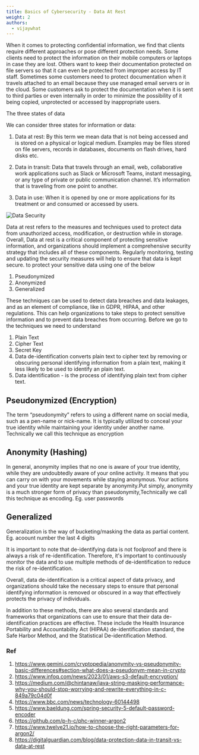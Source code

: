 ```yaml
---
title: Basics of Cybersecurity - Data At Rest
weight: 2
authors:
  - vijaywhat
---
```


When it comes to protecting confidential information, we find that clients require different approaches or pose different protection needs. Some clients need to protect the information on their mobile computers or laptops in case they are lost. Others want to keep their documentation protected on file servers so that it can even be protected from improper access by IT staff. Sometimes some customers need to protect documentation when it travels attached to an email because they use managed email servers or in the cloud. Some customers ask to protect the documentation when it is sent to third parties or even internally in order to minimize the possibility of it being copied, unprotected or accessed by inappropriate users.

The three states of data

We can consider three states for information or data:

1. Data at rest: By this term we mean data that is not being accessed and is stored on a physical or logical medium. Examples may be files stored on file servers, records in databases, documents on flash drives, hard disks etc.

2. Data in transit: Data that travels through an email, web, collaborative work applications such as Slack or Microsoft Teams, instant messaging, or any type of private or public communication channel. It’s information that is traveling from one point to another.

3. Data in use: When it is opened by one or more applications for its treatment or and consumed or accessed by users.

![Data Security](https://www.sealpath.com/wp-content/uploads/2014/08/three-states-of-data-980x479.png "Data Security")

Data at rest refers to the measures and techniques used to protect data from unauthorized access, modification, or destruction while in storage. Overall, Data at rest is a critical component of protecting sensitive information, and organizations should implement a comprehensive security strategy that includes all of these components. Regularly monitoring, testing and updating the security measures will help to ensure that data is kept secure. to protect your sensitive data using one of the below

1. Pseudonymized
2. Anonymized
3. Generalized

These techniques can be used to detect data breaches and data leakages, and as an element of compliance, like in GDPR, HIPAA, and other regulations. This can help organizations to take steps to protect sensitive information and to prevent data breaches from occurring. Before we go to the techniques we need to understand

1. Plain Text
2. Cipher Text
3. Secret Key
4. Data de-identification converts plain text to cipher text by removing or obscuring personal identifying information from a plain text, making it less likely to be used to identify an plain text. 
5. Data identification - is the process of identifying plain text from cipher text.

## Pseudonymized (Encryption)
The term “pseudonymity” refers to using a different name on social media, such as a pen-name or nick-name. It is typically utilized to conceal your true identity while maintaining your identity under another name. Technically we call this technique as encryption

## Anonymity (Hashing)
In general, anonymity implies that no one is aware of your true identity, while they are undoubtedly aware of your online activity. It means that you can carry on with your movements while staying anonymous. Your actions and your true identity are kept separate by anonymity.Put simply, anonymity is a much stronger form of privacy than pseudonymity,Technically we call this technique as encoding. Eg. user passwords 

## Generalized
Generalization is the way of bucketing/masking the data as partial content. Eg. acoount number the last 4 digits

It is important to note that de-identifying data is not foolproof and there is always a risk of re-identification. Therefore, it's important to continuously monitor the data and to use multiple methods of de-identification to reduce the risk of re-identification.

Overall, data de-identification is a critical aspect of data privacy, and organizations should take the necessary steps to ensure that personal identifying information is removed or obscured in a way that effectively protects the privacy of individuals.

In addition to these methods, there are also several standards and frameworks that organizations can use to ensure that their data de-identification practices are effective. These include the Health Insurance Portability and Accountability Act (HIPAA) de-identification standard, the Safe Harbor Method, and the Statistical De-identification Method.

### Ref
1. https://www.gemini.com/cryptopedia/anonymity-vs-pseudonymity-basic-differences#section-what-does-a-pseudonym-mean-in-crypto
2. https://www.infoq.com/news/2023/01/aws-s3-default-encryption/
3. https://medium.com/@chintanaw/java-string-masking-performance-why-you-should-stop-worrying-and-rewrite-everything-in-c-849a79c04d0f
4. https://www.bbc.com/news/technology-60144498
5. https://www.baeldung.com/spring-security-5-default-password-encoder
6. https://github.com/p-h-c/phc-winner-argon2
7. https://www.twelve21.io/how-to-choose-the-right-parameters-for-argon2/
8. https://digitalguardian.com/blog/data-protection-data-in-transit-vs-data-at-rest